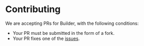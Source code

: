 # Contributing

We are accepting PRs for Builder, with the following conditions:

* Your PR must be submitted in the form of a fork.
* Your PR fixes one of the [issues](https://github.com/dangmoody/Builder/issues).
